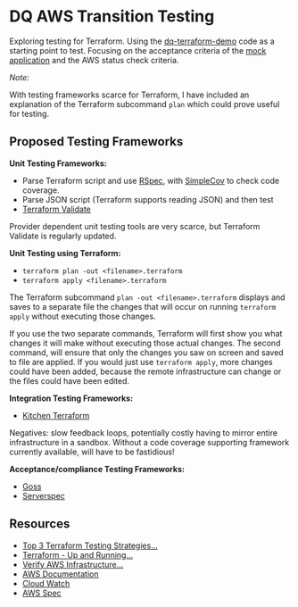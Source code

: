 # DQ AWS Transition Testing

Exploring testing for Terraform. Using the [dq-terraform-demo](https://github.com/UKHomeOffice/dq-terraform-demo) code as a starting point to test. Focusing on the acceptance criteria of the [mock application](https://github.com/UKHomeOffice/dq-aws-transition/issues/38) and the AWS status check criteria.

*Note:*<br>

With testing frameworks scarce for Terraform, I have included an explanation of the Terraform subcommand ```plan``` which could prove useful for testing.

## Proposed Testing Frameworks

**Unit Testing Frameworks:**

* Parse Terraform script and use [RSpec](https://github.com/rspec/rspec), with [SimpleCov](https://github.com/colszowka/simplecov) to check code coverage.
* Parse JSON script (Terraform supports reading JSON) and then test
* [Terraform Validate](https://github.com/elmundio87/terraform_validate)

Provider dependent unit testing tools are very scarce, but Terraform Validate is regularly updated.

**Unit Testing using Terraform:**

* ```terraform plan -out <filename>.terraform```
* ```terraform apply <filename>.terraform```

The Terraform subcommand ```plan -out <filename>.terraform``` displays and saves to a separate file the changes that will occur on running ```terraform apply``` without executing those changes.

If you use the two separate commands, Terraform will first show you what changes it will make without executing those actual changes. The second command, will ensure that only the changes you saw on screen and saved to file are applied. If you would just use ```terraform apply```, more changes could have been added, because the remote infrastructure can change or the files could have been edited.

**Integration Testing Frameworks:**

* [Kitchen Terraform](https://github.com/newcontext-oss/kitchen-terraform)

Negatives: slow feedback loops, potentially costly having to mirror entire infrastructure in a sandbox. Without a code coverage supporting framework currently available, will have to be fastidious!

**Acceptance/compliance Testing Frameworks:**

* [Goss](https://github.com/aelsabbahy/goss)
* [Serverspec](https://github.com/mizzy/serverspec)


## Resources

* [Top 3 Terraform Testing Strategies...](https://www.contino.io/insights/top-3-terraform-testing-strategies-for-ultra-reliable-infrastructure-as-code)
* [Terraform - Up and Running...](https://www.amazon.co.uk/Terraform-Running-Writing-Infrastructure-Code/dp/1491977086)
* [Verify AWS Infrastructure...](http://ec2dream.blogspot.co.uk/2017/01/verify-aws-infrastructure-with-test.html)
* [AWS Documentation](https://aws.amazon.com/documentation/)
* [Cloud Watch](http://docs.aws.amazon.com/AWSEC2/latest/UserGuide/using-cloudwatch-new.html)
* [AWS Spec](https://github.com/k1LoW/awspec)
